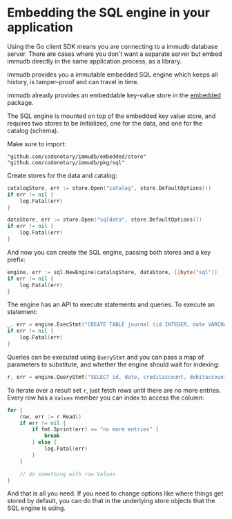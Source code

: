 # Embedding the SQL engine in your application

Using the Go client SDK means you are connecting to a immudb database server. There are cases where you don't want a separate server but embed immudb directly in the same application process, as a library.

immudb provides you a immutable embedded SQL engine which keeps all history, is tamper-proof and can travel in time.

immudb already provides an embeddable key-value store in the [embedded](https://github.com/codenotary/immudb/tree/master/embedded) package.

The SQL engine is mounted on top of the embedded key value store, and requires two stores to be initialized, one for the data, and one for the catalog (schema).

Make sure to import:

```
"github.com/codenotary/immudb/embedded/store"
"github.com/codenotary/immudb/pkg/sql"
```

Create stores for the data and catalog:

```go
catalogStore, err := store.Open("catalog", store.DefaultOptions())
if err != nil {
	log.Fatal(err)
}

dataStore, err := store.Open("sqldata", store.DefaultOptions())
if err != nil {
	log.Fatal(err)
}
```

And now you can create the SQL engine, passing both stores and a key prefix:

```go
engine, err := sql.NewEngine(catalogStore, dataStore, []byte("sql"))
if err != nil {
	log.Fatal(err)
}
```

The engine has an API to execute statements and queries. To execute an statement:

```go
_, err = engine.ExecStmt("CREATE TABLE journal (id INTEGER, date VARCHAR, creditaccount INTEGER, debitaccount INTEGER amount INTEGER, description VARCHAR, PRIMARY KEY id)")
if err != nil {
	log.Fatal(err)
}
```

Queries can be executed using `QueryStmt` and you can pass a map of parameters to substitute, and whether the engine should wait for indexing:

```go
r, err = engine.QueryStmt("SELECT id, date, creditaccount, debitaccount, amount, description FROM journal WHERE amount > @value", map[string]interface{}{"value": 100}, true)
```

To iterate over a result set `r`, just fetch rows until there are no more entries. Every row has a `Values` member you can index to access the column:

```go
for {
	row, err := r.Read()
	if err != nil {
		if fmt.Sprint(err) == "no more entries" {
			break
		} else {
			log.Fatal(err)
		}
	}

	// do something with row.Values
}
```

And that is all you need. If you need to change options like where things get stored by default, you can do that in the underlying store objects that the SQL engine is using.
